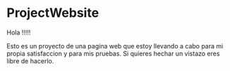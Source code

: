 # ProjectWebsite
Hola !!!!!

Esto es un proyecto de una pagina web que estoy llevando a cabo para mi propia satisfaccion y para mis pruebas.
Si quieres hechar un vistazo eres libre de hacerlo.
